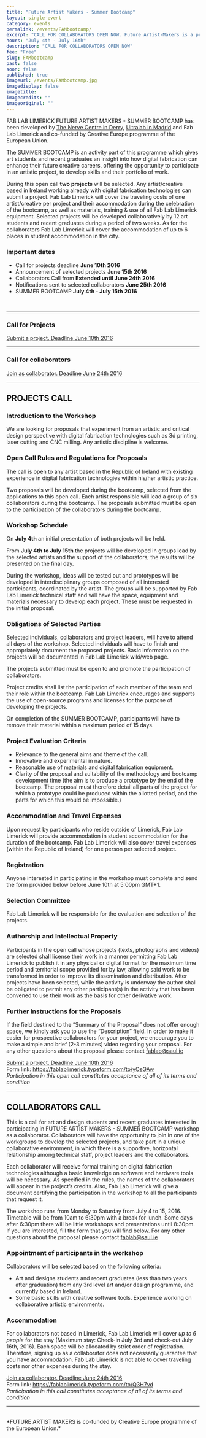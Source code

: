 ```yaml
---
title: "Future Artist Makers - Summer Bootcamp"
layout: single-event
category: events
permalink: /events/FAMbootcamp/
excerpt: "CALL FOR COLLABORATORS OPEN NOW. Future Artist-Makers is a programme which explores the potential for artists  to experiment with digital fabrication in their artistic practice."
hours: "July 4th - July 16th"
description: "CALL FOR COLLABORATORS OPEN NOW"
fee: "Free"
slug: FAMbootcamp
past: false
soon: false
published: true
imageurl: /events/FAMbootcamp.jpg
imagedisplay: false
imagetitle:
imagecredits: ""
imageoriginal: ""
---
```


FAB LAB LIMERICK FUTURE ARTIST MAKERS - SUMMER BOOTCAMP has been developed by [The Nerve Centre in Derry](http://nervecentre.org), [Ultralab in Madrid](http://ultra-lab.net) and Fab Lab Limerick and co-funded by Creative Europe programme of the European Union.

The SUMMER BOOTCAMP is an activity part of this programme which gives art students and recent graduates an insight into how digital fabrication can enhance their future creative careers, offering the opportunity to participate in an artistic project, to develop skills and their portfolio of work.

During this open call **two projects** will be selected. Any artist/creative based in Ireland working already with digital fabrication technologies can submit a project. Fab Lab Limerick will cover the traveling costs of one artist/creative per project and their accommodation during the celebration of the bootcamp, as well as materials, training & use of all Fab Lab Limerick equipment. Selected projects will be developed collaboratively by 12 art students and recent graduates during a period of two weeks. As for the collaborators Fab Lab Limerick will cover the accommodation of up to 6 places in student accommodation in the city.

### Important dates
+ Call for projects deadline **June 10th 2016**
+ Announcement of selected projects **June 15th 2016**
+ Collaborators Call from **Extended until June 24th 2016**
+ Notifications sent to selected collaborators **June 25th 2016**
+ SUMMER BOOTCAMP **July 4th - July 15th 2016**
<br/>

---
### Call for Projects
<a class="typeform-share link" href="https://fablablimerick.typeform.com/to/yOsGAw" data-mode="1" target="blank">Submit a project. Deadline June 10th 2016</a>
<script>(function(){var qs,js,q,s,d=document,gi=d.getElementById,ce=d.createElement,gt=d.getElementsByTagName,id='typef_orm',b='https://s3-eu-west-1.amazonaws.com/share.typeform.com/';if(!gi.call(d,id)){js=ce.call(d,'script');js.id=id;js.src=b+'share.js';q=gt.call(d,'script')[0];q.parentNode.insertBefore(js,q)}})()</script>
---
### Call for collaborators
<a class="typeform-share link" href="https://fablablimerick.typeform.com/to/Q3H7vd" data-mode="1" target="blank">Join as collaborator. Deadline June 24th 2016</a>
<script>(function(){var qs,js,q,s,d=document,gi=d.getElementById,ce=d.createElement,gt=d.getElementsByTagName,id='typef_orm',b='https://s3-eu-west-1.amazonaws.com/share.typeform.com/';if(!gi.call(d,id)){js=ce.call(d,'script');js.id=id;js.src=b+'share.js';q=gt.call(d,'script')[0];q.parentNode.insertBefore(js,q)}})()</script>
---

## PROJECTS CALL
### Introduction to the Workshop
We are looking for proposals that experiment from an artistic and critical design perspective with digital fabrication technologies such as 3d printing, laser cutting and CNC milling. Any artistic discipline is welcome.

### Open Call Rules and Regulations for Proposals
The call is open to any artist based in the Republic of Ireland with existing experience in digital fabrication technologies within his/her artistic practice.

Two proposals will be developed during the bootcamp, selected from the applications to this open call. Each artist responsible will lead a group of six collaborators during the bootcamp. The proposals submitted must be open to the participation of the collaborators during the bootcamp.

### Workshop Schedule
On **July 4th** an initial presentation of both projects will be held.

From **July 4th to July 15th** the projects will be developed in groups lead by the selected artists and the support of the collaborators; the results will be presented on the final day.

During the workshop, ideas will be tested out and prototypes will be developed in interdisciplinary groups composed of all interested participants, coordinated by the artist. The groups will be supported by Fab Lab Limerick technical staff and will have the space, equipment and materials necessary to develop each project.
These must be requested in the initial proposal.

### Obligations of Selected Parties
Selected individuals, collaborators and project leaders, will have to attend all days of the workshop. Selected individuals will have to finish and appropriately document the proposed projects. Basic information on the projects will be documented in Fab Lab Limerick wiki/web page.

The projects submitted must be open to and promote the participation of collaborators.

Project credits shall list the participation of each member of the team and their role within the bootcamp. Fab Lab Limerick  encourages and supports the use of open-source programs and licenses for the purpose of developing the projects.

On completion of the SUMMER BOOTCAMP, participants will have to remove their material within a maximum period of 15 days.

### Project Evaluation Criteria
- Relevance to the general aims and theme of the call.
- Innovative and experimental in nature.
- Reasonable use of materials and digital fabrication equipment.
- Clarity of the proposal and suitability of the methodology and bootcamp development time (the aim is to produce a prototype by the end of the bootcamp. The proposal must therefore detail all parts of the project for which a prototype could be produced within the allotted period, and the parts for which this would be impossible.)

### Accommodation and Travel Expenses
Upon request by participants who reside outside of Limerick, Fab Lab Limerick will provide accommodation in student accommodation for the duration of the bootcamp. Fab Lab Limerick will also cover travel expenses (within the Republic of Ireland) for one person per selected project.  

### Registration
Anyone interested in participating in the workshop must complete and send the form provided below before June 10th at 5:00pm GMT+1.

### Selection Committee
Fab Lab Limerick will be responsible for the evaluation and selection of the projects.

### Authorship and Intellectual Property
Participants in the open call whose projects (texts, photographs and videos) are selected shall license their work in a manner permitting Fab Lab Limerick to publish it in any physical or digital format for the maximum time period and territorial scope provided for by law, allowing said work to be transformed in order to improve its dissemination and distribution. After projects have been selected, while the activity is underway the author shall be obligated to permit any other participant(s) in the activity that has been convened to use their work as the basis for other derivative work.

### Further Instructions for the Proposals
 If the field destined to the “Summary of the Proposal” does not offer enough space, we kindly ask you to use the “Description” field. In order to make it easier for prospective collaborators for your project, we encourage you to make a simple and brief (2-3 minutes) video regarding your proposal. For any other questions about the proposal please contact fablab@saul.ie


[Submit a project. Deadline June 10th 2016](https://fablablimerick.typeform.com/to/yOsGAw) <br/>
Form link: https://fablablimerick.typeform.com/to/yOsGAw <br/>
*Participation in this open call constitutes acceptance of all of its terms and condition*


---
## COLLABORATORS CALL

This is a call for art and design students and recent graduates interested in participating in FUTURE ARTIST MAKERS - SUMMER BOOTCAMP workshop as a collaborator. Collaborators will have the opportunity to join in one of the workgroups to develop the selected projects, and take part in a unique collaborative environment, in which there is a supportive, horizontal relationship among technical staff, project leaders and the collaborators.

Each collaborator will receive formal training on digital fabrication technologies although a basic knowledge on software and hardware tools will be necessary. As specified in the rules, the names of the collaborators will appear in the project’s credits. Also, Fab Lab Limerick will give a document certifying the participation in the workshop to all the participants that request it.

The workshop runs from Monday to Saturday from July 4 to 15, 2016. Timetable will be from 10am to 6:30pm with a break for lunch. Some days after 6:30pm there will be little workshops and presentations until 8:30pm.
If you are interested, fill the form that you will find below. For any other questions about the proposal please contact [fablab@saul.ie](mailto:fablab@saul.ie)

### Appointment of participants in the workshop
Collaborators will be selected based on the following criteria:
+ Art and designs students and recent graduates (less than two years after graduation) from any 3rd level art and/or design programme, and currently based in Ireland.
+ Some basic skills with creative software tools.
Experience working on collaborative artistic environments.

### Accommodation
For collaborators not based in Limerick, Fab Lab Limerick will cover *up to 6 people* for the stay (Maximum stay: Check-in July 3rd and check-out July 16th, 2016). Each space will be allocated by strict order of registration. Therefore, signing up as a collaborator does not necessarily guarantee that you have accommodation. Fab Lab Limerick is not able to cover traveling costs nor other expenses during the stay.

[Join as collaborator. Deadline June 24th 2016](https://fablablimerick.typeform.com/to/Q3H7vd) <br/>
Form link: https://fablablimerick.typeform.com/to/Q3H7vd <br/>
*Participation in this call constitutes acceptance of all of its terms and condition*


---
<br/>
*FUTURE ARTIST MAKERS is co-funded by Creative Europe programme of the European Union.*
